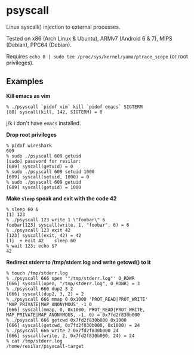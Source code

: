 # psyscall

Linux syscall() injection to external processes.

Tested on x86 (Arch Linux & Ubuntu), ARMv7 (Android 6 & 7), MIPS (Debian), PPC64 (Debian).

Requires `echo 0 | sudo tee /proc/sys/kernel/yama/ptrace_scope` (or root privileges).

## Examples

**Kill emacs as vim**
```
% ./psyscall `pidof vim` kill `pidof emacs` SIGTERM
[88] syscall(kill, 142, SIGTERM) = 0
```
j/k i don't have `emacs` installed.

**Drop root privileges**
```
% pidof wireshark
609
% sudo ./psyscall 609 getuid
[sudo] password for resilar:
[609] syscall(getuid) = 0
% sudo ./psyscall 609 setuid 1000
[609] syscall(setuid, 1000) = 0
% sudo ./psyscall 609 getuid
[609] syscall(getuid) = 1000
```

**Make `sleep` speak and exit with the code 42**
```
% sleep 60 &
[1] 123
% ./psyscall 123 write 1 \"foobar\" 6
foobar[123] syscall(write, 1, "foobar", 6) = 6
% ./psyscall 123 exit 42
[123] syscall(exit, 42) = 42
[1]  + exit 42    sleep 60
% wait 123; echo $?
42
```

**Redirect stderr to /tmp/stderr.log and write getcwd() to it**
```
% touch /tmp/stderr.log
% ./psyscall 666 open '"/tmp/stderr.log"' O_RDWR
[666] syscall(open, "/tmp/stderr.log", O_RDWR) = 3
% ./psyscall 666 dup2 3 2
[666] syscall(dup2, 3, 2) = 2
% ./psyscall 666 mmap 0 0x1000 'PROT_READ|PROT_WRITE' 'MAP_PRIVATE|MAP_ANONYMOUS' -1 0
[666] syscall(mmap, 0, 0x1000, PROT_READ|PROT_WRITE, MAP_PRIVATE|MAP_ANONYMOUS, -1, 0) = 0x7fd2f830b000
% ./psyscall 666 getcwd 0x7fd2f830b000 0x1000
[666] syscall(getcwd, 0x7fd2f830b000, 0x1000) = 24
% ./psyscall 666 write 2 0x7fd2f830b000 24
[666] syscall(write, 2, 0x7fd2f830b000, 24) = 24
% cat /tmp/stderr.log
/home/resilar/psyscall-target
```
